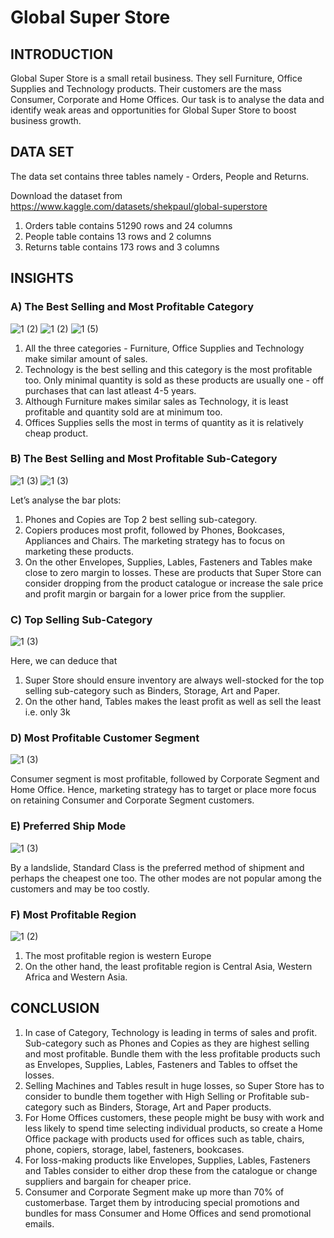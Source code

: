 # Global Super Store 

## INTRODUCTION
Global Super Store is a small retail business. They sell Furniture, Office Supplies and Technology products. Their customers are the mass Consumer, Corporate and Home Offices. Our task is to analyse the data and identify weak areas and opportunities for Global Super Store to boost business growth.

## DATA SET
The data set contains three tables namely - Orders, People and Returns.

Download the dataset from https://www.kaggle.com/datasets/shekpaul/global-superstore
1. Orders table contains 51290 rows and 24 columns
2. People table contains 13 rows and 2 columns
3. Returns table contains 173 rows and 3 columns

## INSIGHTS 
### A) The Best Selling and Most Profitable Category
![1 (2)](https://user-images.githubusercontent.com/121208667/209071415-1854068d-fbec-4308-8bfd-25a0d19229db.png)
![1 (2)](https://user-images.githubusercontent.com/121208667/209071756-b34415b0-0d6f-4b8f-8127-2d67590f38a1.png)
![1 (5)](https://user-images.githubusercontent.com/121208667/209073088-d9e3fb0e-5a55-40cb-918d-d0487bf1e0a7.png)

1. All the three categories - Furniture, Office Supplies and Technology make similar amount of sales.
2. Technology is the best selling and this category is the most profitable too. Only minimal quantity is sold as these products are usually one - off purchases that can last atleast 4-5 years.
3. Although Furniture makes similar sales as Technology, it is least profitable and quantity sold are at minimum too.
4. Offices Supplies sells the most in terms of quantity as it is relatively cheap product.


### B) The Best Selling and Most Profitable Sub-Category
![1 (3)](https://user-images.githubusercontent.com/121208667/209075661-fe255ace-78bb-451a-8495-a69d0d2959d5.png)
![1 (3)](https://user-images.githubusercontent.com/121208667/209076488-9e09da07-fbc5-4e93-8671-33ba591fce4f.png)

Let’s analyse the bar plots:
1. Phones and Copies are Top 2 best selling sub-category.
2. Copiers produces most profit, followed by Phones, Bookcases, Appliances and Chairs. The marketing strategy has to focus on marketing these products.
3. On the other Envelopes, Supplies, Lables, Fasteners and Tables make close to zero margin to losses. These are products that Super Store can consider dropping from the product catalogue or increase the sale price and profit margin or bargain for a lower price from the supplier.

### C) Top Selling Sub-Category
![1 (3)](https://user-images.githubusercontent.com/121208667/209081137-a4e87e26-09c0-4ec6-8265-4cbc0d010fc2.png)

Here, we can deduce that
1. Super Store should ensure inventory are always well-stocked for the top selling sub-category such as Binders, Storage, Art and Paper.
2. On the other hand, Tables makes the least profit as well as sell the least i.e. only 3k

### D) Most Profitable Customer Segment
![1 (3)](https://user-images.githubusercontent.com/121208667/209082548-9c591943-03a6-498b-b21d-938e42ef4167.png)

Consumer segment is most profitable, followed by Corporate Segment and Home Office. Hence, marketing strategy has to target or place more focus on retaining Consumer and Corporate Segment customers.

### E) Preferred Ship Mode
![1 (3)](https://user-images.githubusercontent.com/121208667/209092273-983fccfd-2b6f-4949-bba6-6d2348ae9736.png)

By a landslide, Standard Class is the preferred method of shipment and perhaps the cheapest one too. The other modes are not popular among the customers and may be too costly.

### F) Most Profitable Region
![1 (2)](https://user-images.githubusercontent.com/121208667/209095737-b5c3ec59-914d-4b77-832a-c2b39ef0df20.png)

1. The most profitable region is western Europe 
2. On the other hand, the least profitable region is Central Asia, Western Africa and Western Asia.

## CONCLUSION

1. In case of Category, Technology is leading in terms of sales and profit. Sub-category such as Phones and Copies as they are highest selling and most profitable. Bundle them with the less profitable products such as Envelopes, Supplies, Lables, Fasteners and Tables to offset the losses.
2. Selling Machines and Tables result in huge losses, so Super Store has to consider to bundle them together with High Selling or Profitable sub-category such as Binders, Storage, Art and Paper products.
3. For Home Offices customers, these people might be busy with work and less likely to spend time selecting individual products, so create a Home Office package with products used for offices such as table, chairs, phone, copiers, storage, label, fasteners, bookcases.
4. For loss-making products like Envelopes, Supplies, Lables, Fasteners and Tables consider to either drop these from the catalogue or change suppliers and bargain for cheaper price.
5. Consumer and Corporate Segment make up more than 70% of customerbase. Target them by introducing special promotions and bundles for mass Consumer and Home Offices and send promotional emails.
